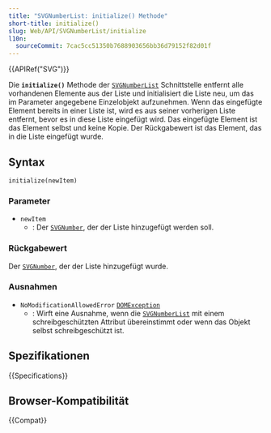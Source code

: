 ```yaml
---
title: "SVGNumberList: initialize() Methode"
short-title: initialize()
slug: Web/API/SVGNumberList/initialize
l10n:
  sourceCommit: 7cac5cc51350b7688903656bb36d79152f82d01f
---
```


{{APIRef("SVG")}}

Die **`initialize()`** Methode der [`SVGNumberList`](/de/docs/Web/API/SVGNumberList) Schnittstelle entfernt alle vorhandenen Elemente aus der Liste und initialisiert die Liste neu, um das im Parameter angegebene Einzelobjekt aufzunehmen. Wenn das eingefügte Element bereits in einer Liste ist, wird es aus seiner vorherigen Liste entfernt, bevor es in diese Liste eingefügt wird. Das eingefügte Element ist das Element selbst und keine Kopie. Der Rückgabewert ist das Element, das in die Liste eingefügt wurde.

## Syntax

```js-nolint
initialize(newItem)
```

### Parameter

- `newItem`
  - : Der [`SVGNumber`](/de/docs/Web/API/SVGNumber), der der Liste hinzugefügt werden soll.

### Rückgabewert

Der [`SVGNumber`](/de/docs/Web/API/SVGNumber), der der Liste hinzugefügt wurde.

### Ausnahmen

- `NoModificationAllowedError` [`DOMException`](/de/docs/Web/API/DOMException)
  - : Wirft eine Ausnahme, wenn die [`SVGNumberList`](/de/docs/Web/API/SVGNumberList) mit einem schreibgeschützten Attribut übereinstimmt oder wenn das Objekt selbst schreibgeschützt ist.

## Spezifikationen

{{Specifications}}

## Browser-Kompatibilität

{{Compat}}
